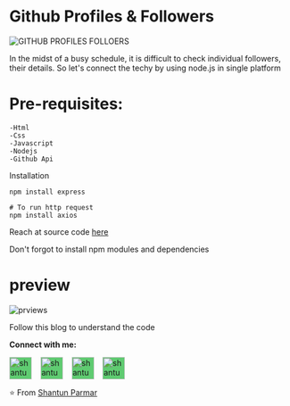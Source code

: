 # Github Profiles & Followers

![GITHUB PROFILES   FOLLOERS](https://user-images.githubusercontent.com/55224162/123211546-395c1c00-d4e1-11eb-90de-4be3abbf2563.png)

In the midst of a busy schedule, it is difficult to check individual followers, their details. So let's connect the techy by using node.js in single platform

# Pre-requisites:

```
-Html
-Css
-Javascript
-Nodejs
-Github Api
```

Installation

```
npm install express

# To run http request
npm install axios
```
Reach at source code [here](https://github.com/shantunparmar/github-profile)

Don't forgot to install npm modules and dependencies 

# preview 
![prviews](https://user-images.githubusercontent.com/55224162/123215461-197b2700-d4e6-11eb-9b2c-3bd137b89a4a.png)


Follow this blog to understand the code

**Connect with me:**
<p align="left">
<a href="https://twitter.com/ParmarShantun" target="blank"><img align="center" style="background-color: #5fcb71;" src="https://cdn.jsdelivr.net/npm/simple-icons@3.0.1/icons/twitter.svg" alt="shantun parmar" height="40" width="40" /></a> &nbsp;&nbsp;
<a href="https://www.linkedin.com/in/shantun-parmar-7886b0182/" target="blank"><img align="center" src="https://cdn.jsdelivr.net/npm/simple-icons@3.0.1/icons/linkedin.svg" alt="shantun parmar" height="40" width="40" style="background-color: #5fcb71;" /></a> &nbsp;&nbsp;
<a href="https://medium.com/@shan007parmar" target="blank"><img align="center" style="background-color: #5fcb71;" src="https://cdn.jsdelivr.net/npm/simple-icons@3.0.1/icons/medium.svg" alt="shantun parmar" height="40" width="40" /></a> &nbsp;&nbsp;
 <a href="https://dev.to/parmarshantun" target="blank"><img align="center" style="background-color: #5fcb71;" src="https://cdn.jsdelivr.net/npm/simple-icons@3.0.1/icons/dev-dot-to.svg" alt="shantun parmar" height="40" width="40" /></a> &nbsp;&nbsp;
 &nbsp;&nbsp;
</p>

⭐️ From [Shantun Parmar](http://shantunparmar.in)
